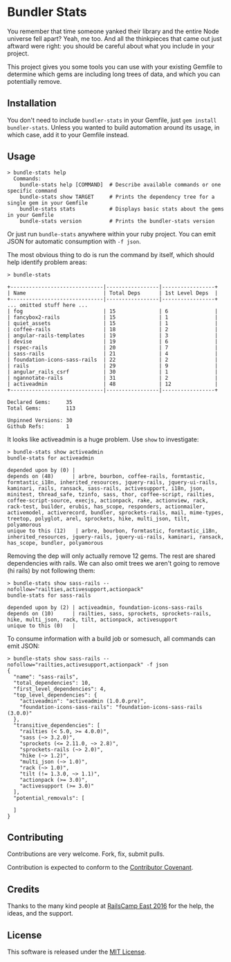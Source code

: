 Bundler Stats
=============

You remember that time someone yanked their library and the entire Node
universe fell apart? Yeah, me too. And all the thinkpieces that came out just
aftward were right: you should be careful about what you include in your
project.

This project gives you some tools you can use with your existing Gemfile to
determine which gems are including long trees of data, and which you can
potentially remove.

Installation
------------

You don't need to include `bundler-stats` in your Gemfile, just
`gem install bundler-stats`. Unless you wanted to build automation around its
usage, in which case, add it to your Gemfile instead. 


Usage
------------

    > bundle-stats help
      Commands:
        bundle-stats help [COMMAND]  # Describe available commands or one specific command
        bundle-stats show TARGET     # Prints the dependency tree for a single gem in your Gemfile
        bundle-stats stats           # Displays basic stats about the gems in your Gemfile
        bundle-stats version         # Prints the bundler-stats version

Or just run `bundle-stats` anywhere within your ruby project. You can emit JSON
for automatic consumption with `-f json`.

The most obvious thing to do is run the command by itself, which should help identify problem areas:

    > bundle-stats

    +------------------------------|-----------------|-----------------+
    | Name                         | Total Deps      | 1st Level Deps  |
    +------------------------------|-----------------|-----------------+
    ... omitted stuff here ...
    | fog                          | 15              | 6               |
    | fancybox2-rails              | 15              | 1               |
    | quiet_assets                 | 15              | 1               |
    | coffee-rails                 | 18              | 2               |
    | angular-rails-templates      | 19              | 3               |
    | devise                       | 19              | 6               |
    | rspec-rails                  | 20              | 7               |
    | sass-rails                   | 21              | 4               |
    | foundation-icons-sass-rails  | 22              | 2               |
    | rails                        | 29              | 9               |
    | angular_rails_csrf           | 30              | 1               |
    | ngannotate-rails             | 31              | 2               |
    | activeadmin                  | 48              | 12              |
    +------------------------------|-----------------|-----------------+

    Declared Gems:     35
    Total Gems:        113

    Unpinned Versions: 30
    Github Refs:       1

It looks like activeadmin is a huge problem. Use `show` to investigate:

    > bundle-stats show activeadmin
    bundle-stats for activeadmin

    depended upon by (0) |
    depends on (48)      | arbre, bourbon, coffee-rails, formtastic, formtastic_i18n, inherited_resources, jquery-rails, jquery-ui-rails, kaminari, rails, ransack, sass-rails, activesupport, i18n, json, minitest, thread_safe, tzinfo, sass, thor, coffee-script, railties, coffee-script-source, execjs, actionpack, rake, actionview, rack, rack-test, builder, erubis, has_scope, responders, actionmailer, activemodel, activerecord, bundler, sprockets-rails, mail, mime-types, treetop, polyglot, arel, sprockets, hike, multi_json, tilt, polyamorous
    unique to this (12)   | arbre, bourbon, formtastic, formtastic_i18n, inherited_resources, jquery-rails, jquery-ui-rails, kaminari, ransack, has_scope, bundler, polyamorous

Removing the dep will only actually remove 12 gems. The rest are shared dependencies with rails. We can also omit trees we aren't going to remove (hi rails) by not following them:

    > bundle-stats show sass-rails --nofollow="railties,activesupport,actionpack"
    bundle-stats for sass-rails

    depended upon by (2) | activeadmin, foundation-icons-sass-rails
    depends on (10)      | railties, sass, sprockets, sprockets-rails, hike, multi_json, rack, tilt, actionpack, activesupport
    unique to this (0)   |

To consume information with a build job or somesuch, all commands can emit JSON:

    > bundle-stats show sass-rails --nofollow="railties,activesupport,actionpack" -f json
    {
      "name": "sass-rails",
      "total_dependencies": 10,
      "first_level_dependencies": 4,
      "top_level_dependencies": {
        "activeadmin": "activeadmin (1.0.0.pre)",
        "foundation-icons-sass-rails": "foundation-icons-sass-rails (3.0.0)"
      },
      "transitive_dependencies": [
        "railties (< 5.0, >= 4.0.0)",
        "sass (~> 3.2.0)",
        "sprockets (<= 2.11.0, ~> 2.8)",
        "sprockets-rails (~> 2.0)",
        "hike (~> 1.2)",
        "multi_json (~> 1.0)",
        "rack (~> 1.0)",
        "tilt (!= 1.3.0, ~> 1.1)",
        "actionpack (>= 3.0)",
        "activesupport (>= 3.0)"
      ],
      "potential_removals": [

      ]
    }

Contributing
------------

Contributions are very welcome. Fork, fix, submit pulls.

Contribution is expected to conform to the [Contributor Covenant](https://github.com/jmmastey/bundler-stats/blob/master/CODE_OF_CONDUCT.md).


Credits
-------

Thanks to the many kind people at [RailsCamp East 2016](http://east.railscamp.com)
for the help, the ideas, and the support.


License
-------

This software is released under the [MIT License](https://github.com/jmmastey/bundler-stats/blob/master/MIT-LICENSE).
